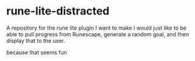 # rune-lite-distracted
A repository for the rune lite plugin I want to make
I would just like to be able to pull progress from Runescape, generate a random goal, and then display that to the user.

because that seems fun
